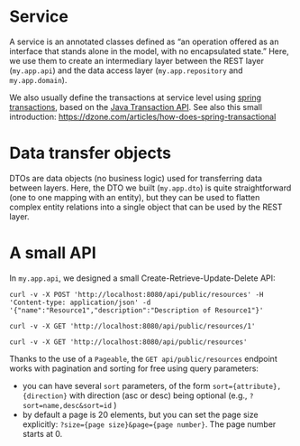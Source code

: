 # Service
A service is an annotated classes defined as “an operation offered as an interface that stands alone in the model, with no encapsulated state.”
Here, we use them to create an intermediary layer between the REST layer (`my.app.api`) and the data access layer (`my.app.repository` and `my.app.domain`).

We also usually define the transactions at service level using [spring transactions](https://docs.spring.io/spring/docs/5.1.5.RELEASE/spring-framework-reference/data-access.html#transaction-declarative), based on the [Java Transaction API](https://docs.oracle.com/javaee/7/tutorial/transactions.htm#BNCIH). See also this small introduction: https://dzone.com/articles/how-does-spring-transactional


# Data transfer objects
DTOs are data objects (no business logic) used for transferring data between layers. Here, the DTO we built (`my.app.dto`) is quite straightforward (one to one mapping with an entity), but they can be used to flatten complex entity relations into a single object that can be used by the REST layer.

# A small API
In `my.app.api`, we designed a small Create-Retrieve-Update-Delete API:

```
curl -v -X POST 'http://localhost:8080/api/public/resources' -H 'Content-type: application/json' -d '{"name":"Resource1","description":"Description of Resource1"}'
```

```
curl -v -X GET 'http://localhost:8080/api/public/resources/1'
```

```
curl -v -X GET 'http://localhost:8080/api/public/resources'
```

Thanks to the use of a `Pageable`, the `GET api/public/resources` endpoint works with pagination and sorting for free using query parameters:
- you can have several `sort` parameters, of the form `sort={attribute},{direction}` with direction (asc or desc) being optional (e.g., `?sort=name,desc&sort=id` )
- by default a page is 20 elements, but you can set the page size explicitly: `?size={page size}&page={page number}`. The page number starts at 0.

